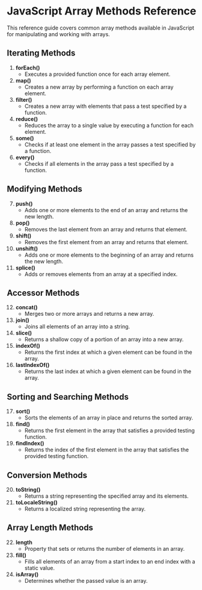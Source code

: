 # JavaScript Array Methods Reference

This reference guide covers common array methods available in JavaScript for manipulating and working with arrays.

## Iterating Methods

1. **forEach()**
   - Executes a provided function once for each array element.
2. **map()**
   - Creates a new array by performing a function on each array element.
3. **filter()**
   - Creates a new array with elements that pass a test specified by a function.
4. **reduce()**
   - Reduces the array to a single value by executing a function for each element.
5. **some()**
   - Checks if at least one element in the array passes a test specified by a function.
6. **every()**
   - Checks if all elements in the array pass a test specified by a function.

## Modifying Methods

7. **push()**
   - Adds one or more elements to the end of an array and returns the new length.
8. **pop()**
   - Removes the last element from an array and returns that element.
9. **shift()**
   - Removes the first element from an array and returns that element.
10. **unshift()**
    - Adds one or more elements to the beginning of an array and returns the new length.
11. **splice()**
    - Adds or removes elements from an array at a specified index.

## Accessor Methods

12. **concat()**
    - Merges two or more arrays and returns a new array.
13. **join()**
    - Joins all elements of an array into a string.
14. **slice()**
    - Returns a shallow copy of a portion of an array into a new array.
15. **indexOf()**
    - Returns the first index at which a given element can be found in the array.
16. **lastIndexOf()**
    - Returns the last index at which a given element can be found in the array.

## Sorting and Searching Methods

17. **sort()**
    - Sorts the elements of an array in place and returns the sorted array.
18. **find()**
    - Returns the first element in the array that satisfies a provided testing function.
19. **findIndex()**
    - Returns the index of the first element in the array that satisfies the provided testing function.

## Conversion Methods

20. **toString()**
    - Returns a string representing the specified array and its elements.
21. **toLocaleString()**
    - Returns a localized string representing the array.

## Array Length Methods

22. **length**
    - Property that sets or returns the number of elements in an array.
23. **fill()**
    - Fills all elements of an array from a start index to an end index with a static value.
24. **isArray()**
    - Determines whether the passed value is an array.